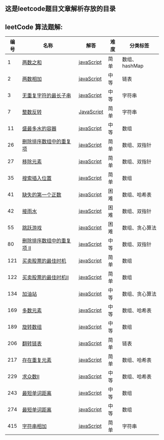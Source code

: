 ## 这是leetcode题目文章解析存放的目录

## leetCode 算法题解:
| 编号 | 名称 | 解答 | 难度 |分类标签|
| --- | ----- | -------- | ---------- |--------------------------------------------|
|1|[两数之和](https://leetcode-cn.com/problems/two-sum/description/) | [javaScript](https://github.com/MagicalBridge/Blog/issues/1) |简单|数组、hashMap|
|2|[两数相加](https://leetcode-cn.com/problems/add-two-numbers/description/)| [javaScript](https://github.com/MagicalBridge/Blog/issues/3)|中等|链表|
|3|[无重复字符的最长子串](https://leetcode-cn.com/problems/longest-substring-without-repeating-characters/)| [javaScript](https://github.com/MagicalBridge/Blog/issues/4)|中等|字符串|
|7|[整数反转](https://github.com/MagicalBridge/Blog/issues/24)| [JavaScript](https://github.com/MagicalBridge/Blog/issues/24)|简单|字符串|
|11|[盛最多水的容器](https://leetcode-cn.com/problems/container-with-most-water/)| [javaScript](https://github.com/MagicalBridge/Blog/issues/11)|中等|数组|
|26|[删除排序数组中的重复项](https://leetcode-cn.com/problems/remove-duplicates-from-sorted-array/submissions/)| [javaScript](https://github.com/MagicalBridge/Blog/issues/25)|简单|数组、双指针|
|27|[移除元素](https://leetcode-cn.com/problems/remove-element/)| [javaScript](https://github.com/MagicalBridge/Blog/issues/27)|简单|数组、双指针|
|35|[搜索插入位置](https://leetcode-cn.com/problems/search-insert-position/submissions/)| [javaScript](https://github.com/MagicalBridge/Blog/issues/22)|简单|数组|
|41|[缺失的第一个正数](https://leetcode-cn.com/problems/first-missing-positive/)| [javaScript](https://github.com/MagicalBridge/Blog/issues/34)|困难|数组、哈希表|
|42|[接雨水](https://leetcode-cn.com/problems/trapping-rain-water/)| [javaScript](https://github.com/MagicalBridge/Blog/issues/44)|困难|数组、双指针|
|55|[跳跃游戏](https://leetcode-cn.com/problems/jump-game/)| [javaScript](https://github.com/MagicalBridge/Blog/issues/41)|困难|数组、贪心算法|
|80|[删除排序数组中的重复项 II](https://leetcode-cn.com/problems/remove-duplicates-from-sorted-array-ii/)| [javaScript](https://github.com/MagicalBridge/Blog/issues/32)|中等|数组、双指针|
|121|[买卖股票的最佳时机](https://leetcode-cn.com/problems/best-time-to-buy-and-sell-stock/)| [javaScript](https://github.com/MagicalBridge/Blog/issues/42)|简单|数组|
|122|[买卖股票的最佳时机II](https://leetcode-cn.com/problems/best-time-to-buy-and-sell-stock-ii/)| [javaScript](https://github.com/MagicalBridge/Blog/issues/43)|简单|数组|
|134|[加油站](https://leetcode-cn.com/problems/gas-station/)| [javaScript](https://github.com/MagicalBridge/Blog/issues/35)|中等|数组、贪心算法|
|169|[多数元素](https://leetcode-cn.com/problems/majority-element/)| [javaScript](https://github.com/MagicalBridge/Blog/issues/36)|中等|数组、哈希表|
|189|[旋转数组](https://leetcode-cn.com/problems/rotate-array/)| [javaScript](https://github.com/MagicalBridge/Blog/issues/33)|中等|数组|
|206|[翻转链表](https://leetcode-cn.com/problems/reverse-linked-list/)| [javaScript](https://github.com/MagicalBridge/Blog/issues/30)|简单|链表|
|217|[存在重复元素](https://leetcode-cn.com/problems/contains-duplicate/)| [javaScript](https://github.com/MagicalBridge/Blog/issues/40)|简单|数组、哈希表|
|229|[求众数II](https://leetcode-cn.com/problems/majority-element-ii/)| [javaScript](https://github.com/MagicalBridge/Blog/issues/37)|中等|数组、哈希表|
|243|[最短单词距离](https://leetcode-cn.com/problems/shortest-word-distance/)| [javaScript](https://github.com/MagicalBridge/Blog/issues/38)|中等|数组|
|274|[最短单词距离](https://leetcode-cn.com/problems/h-index/)| [javaScript](https://github.com/MagicalBridge/Blog/issues/39)|中等|数组|
|415|[字符串相加](https://leetcode-cn.com/problems/add-strings/solution/zi-fu-chuan-xiang-jia-by-leetcode-solution/)| [javaScript](https://github.com/MagicalBridge/Blog/issues/31)|简单|字符串|